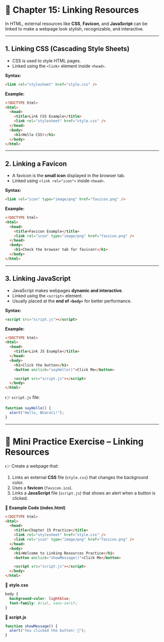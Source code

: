 # 📘 Chapter 15: Linking Resources

In HTML, external resources like **CSS**, **Favicon**, and **JavaScript** can be linked to make a webpage look stylish, recognizable, and interactive.

---

## 1. Linking CSS (Cascading Style Sheets)

- CSS is used to style HTML pages.
- Linked using the `<link>` element inside `<head>`.

**Syntax:**

```html
<link rel="stylesheet" href="style.css" />
```

**Example:**

```html
<!DOCTYPE html>
<html>
  <head>
    <title>Link CSS Example</title>
    <link rel="stylesheet" href="style.css" />
  </head>
  <body>
    <h1>Hello CSS!</h1>
  </body>
</html>
```

---

## 2. Linking a Favicon

- A favicon is the **small icon** displayed in the browser tab.
- Linked using `<link rel="icon">` inside `<head>`.

**Syntax:**

```html
<link rel="icon" type="image/png" href="favicon.png" />
```

**Example:**

```html
<!DOCTYPE html>
<html>
  <head>
    <title>Favicon Example</title>
    <link rel="icon" type="image/png" href="favicon.png" />
  </head>
  <body>
    <h1>Check the browser tab for favicon!</h1>
  </body>
</html>
```

---

## 3. Linking JavaScript

- JavaScript makes webpages **dynamic and interactive**.
- Linked using the `<script>` element.
- Usually placed at the **end of `<body>`** for better performance.

**Syntax:**

```html
<script src="script.js"></script>
```

**Example:**

```html
<!DOCTYPE html>
<html>
  <head>
    <title>Link JS Example</title>
  </head>
  <body>
    <h1>Click the button</h1>
    <button onclick="sayHello()">Click Me</button>

    <script src="script.js"></script>
  </body>
</html>
```

👉 `script.js` file:

```javascript
function sayHello() {
  alert("Hello, Bharati!");
}
```

---

# 🎯 Mini Practice Exercise – Linking Resources

👉 Create a webpage that:

1. Links an external **CSS** file (`style.css`) that changes the background color.
2. Uses a **favicon** (`favicon.ico`).
3. Links a **JavaScript** file (`script.js`) that shows an alert when a button is clicked.

🔹 **Example Code (index.html)**

```html
<!DOCTYPE html>
<html>
  <head>
    <title>Chapter 15 Practice</title>
    <link rel="stylesheet" href="style.css" />
    <link rel="icon" type="image/png" href="favicon.png" />
  </head>
  <body>
    <h1>Welcome to Linking Resources Practice</h1>
    <button onclick="showMessage()">Click Me</button>

    <script src="script.js"></script>
  </body>
</html>
```

🔹 **style.css**

```css
body {
  background-color: lightblue;
  font-family: Arial, sans-serif;
}
```

🔹 **script.js**

```javascript
function showMessage() {
  alert("You clicked the button! 🎉");
}
```
